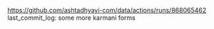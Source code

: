https://github.com/ashtadhyayi-com/data/actions/runs/868065462
last_commit_log: some more karmani forms